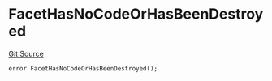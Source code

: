 # FacetHasNoCodeOrHasBeenDestroyed
[Git Source](https://github.com/thrackle-io/tron/blob/9006c7893599df6faee125cfb638dc80c156ce12/src/protocol/economic/ruleProcessor/RuleProcessorDiamond.sol)


```solidity
error FacetHasNoCodeOrHasBeenDestroyed();
```

